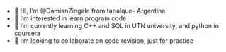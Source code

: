- 👋 Hi, I’m @DamianZingale from tapalque- Argentina
- 👀 I’m interested in learn program code
- 🌱 I’m currently learning C++ and SQL in UTN university, and python in coursera
- 💞️ I’m looking to collaborate on code revision, just for practice


<!---
DamianZingale/DamianZingale is a ✨ special ✨ repository because its `README.md` (this file) appears on your GitHub profile.
You can click the Preview link to take a look at your changes.
--->
